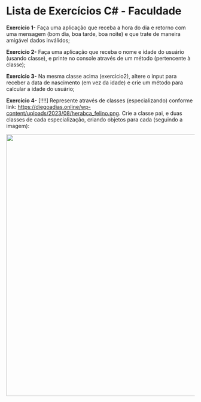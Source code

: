 
# Lista de Exercícios C# - Faculdade

**Exercício 1-** Faça uma aplicação que receba a hora do dia e retorno com uma mensagem (bom dia, boa tarde, boa noite) e que trate de maneira amigável dados inválidos;

**Exercício 2-** Faça uma aplicação que receba o nome e idade do usuário (usando classe), e printe no console através de um método (pertencente à classe);

**Exercício 3-** Na mesma classe acima (exercicio2), altere o input para receber a data de nascimento (em vez da idade) e crie um método para calcular a idade do usuário;

**Exercício 4-** [!!!!] Represente através de classes (especializando) conforme link: https://diegoadias.online/wp-content/uploads/2023/08/herabca_felino.png. Crie a classe pai, e duas classes de cada especialização, criando objetos para cada (seguindo a imagem):

<div style="display: flex; justify-content: center">
  <img src="https://diegoadias.online/wp-content/uploads/2023/08/herabca_felino.png" height="700" tittle="nome imagem" />
</div>
